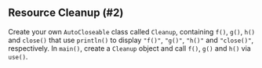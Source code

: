 ## Resource Cleanup (#2)

Create your own `AutoCloseable` class called `Cleanup`, containing `f()`, `g()`,
`h()` and `close()` that use `println()` to display `"f()"`, `"g()"`, `"h()"`
and `"close()"`, respectively. In `main()`, create a `Cleanup` object and call
`f()`, `g()` and `h()` via `use()`.
